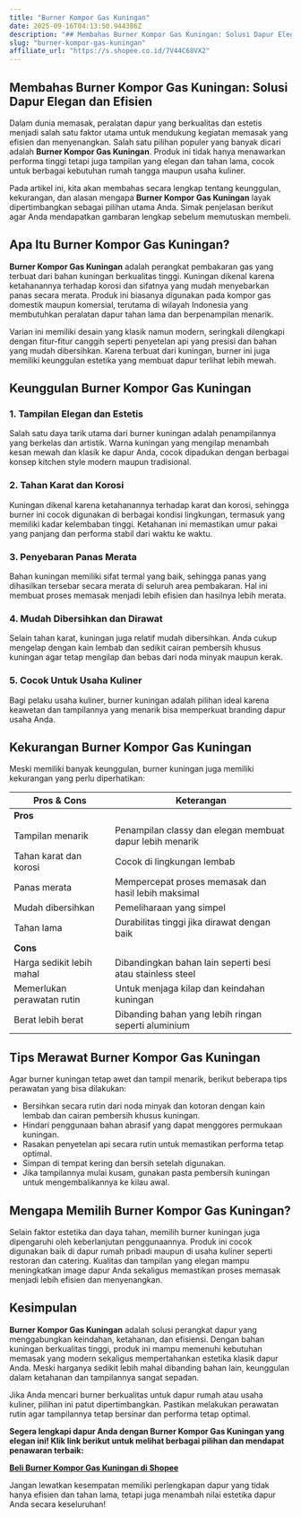 ```yaml
---
title: "Burner Kompor Gas Kuningan"
date: 2025-09-16T04:13:50.944386Z
description: "## Membahas Burner Kompor Gas Kuningan: Solusi Dapur Elegan dan Efisien..."
slug: "burner-kompor-gas-kuningan"
affiliate_url: "https://s.shopee.co.id/7V44C68VX2"
---
```

## Membahas Burner Kompor Gas Kuningan: Solusi Dapur Elegan dan Efisien

Dalam dunia memasak, peralatan dapur yang berkualitas dan estetis menjadi salah satu faktor utama untuk mendukung kegiatan memasak yang efisien dan menyenangkan. Salah satu pilihan populer yang banyak dicari adalah **Burner Kompor Gas Kuningan**. Produk ini tidak hanya menawarkan performa tinggi tetapi juga tampilan yang elegan dan tahan lama, cocok untuk berbagai kebutuhan rumah tangga maupun usaha kuliner.

Pada artikel ini, kita akan membahas secara lengkap tentang keunggulan, kekurangan, dan alasan mengapa **Burner Kompor Gas Kuningan** layak dipertimbangkan sebagai pilihan utama Anda. Simak penjelasan berikut agar Anda mendapatkan gambaran lengkap sebelum memutuskan membeli.

## Apa Itu Burner Kompor Gas Kuningan?

**Burner Kompor Gas Kuningan** adalah perangkat pembakaran gas yang terbuat dari bahan kuningan berkualitas tinggi. Kuningan dikenal karena ketahanannya terhadap korosi dan sifatnya yang mudah menyebarkan panas secara merata. Produk ini biasanya digunakan pada kompor gas domestik maupun komersial, terutama di wilayah Indonesia yang membutuhkan peralatan dapur tahan lama dan berpenampilan menarik.

Varian ini memiliki desain yang klasik namun modern, seringkali dilengkapi dengan fitur-fitur canggih seperti penyetelan api yang presisi dan bahan yang mudah dibersihkan. Karena terbuat dari kuningan, burner ini juga memiliki keunggulan estetika yang membuat dapur terlihat lebih mewah.

## Keunggulan Burner Kompor Gas Kuningan

### 1. Tampilan Elegan dan Estetis

Salah satu daya tarik utama dari burner kuningan adalah penampilannya yang berkelas dan artistik. Warna kuningan yang mengilap menambah kesan mewah dan klasik ke dapur Anda, cocok dipadukan dengan berbagai konsep kitchen style modern maupun tradisional.

### 2. Tahan Karat dan Korosi

Kuningan dikenal karena ketahanannya terhadap karat dan korosi, sehingga burner ini cocok digunakan di berbagai kondisi lingkungan, termasuk yang memiliki kadar kelembaban tinggi. Ketahanan ini memastikan umur pakai yang panjang dan performa stabil dari waktu ke waktu.

### 3. Penyebaran Panas Merata

Bahan kuningan memiliki sifat termal yang baik, sehingga panas yang dihasilkan tersebar secara merata di seluruh area pembakaran. Hal ini membuat proses memasak menjadi lebih efisien dan hasilnya lebih merata.

### 4. Mudah Dibersihkan dan Dirawat

Selain tahan karat, kuningan juga relatif mudah dibersihkan. Anda cukup mengelap dengan kain lembab dan sedikit cairan pembersih khusus kuningan agar tetap mengilap dan bebas dari noda minyak maupun kerak.

### 5. Cocok Untuk Usaha Kuliner

Bagi pelaku usaha kuliner, burner kuningan adalah pilihan ideal karena keawetan dan tampilannya yang menarik bisa memperkuat branding dapur usaha Anda.

## Kekurangan Burner Kompor Gas Kuningan

Meski memiliki banyak keunggulan, burner kuningan juga memiliki kekurangan yang perlu diperhatikan:

| **Pros & Cons** | **Keterangan** |
|-----------------|----------------|
| **Pros** |  |
| Tampilan menarik | Penampilan classy dan elegan membuat dapur lebih menarik |
| Tahan karat dan korosi | Cocok di lingkungan lembab | 
| Panas merata | Mempercepat proses memasak dan hasil lebih maksimal | 
| Mudah dibersihkan | Pemeliharaan yang simpel | 
| Tahan lama | Durabilitas tinggi jika dirawat dengan baik | 
| **Cons** |  |
| Harga sedikit lebih mahal | Dibandingkan bahan lain seperti besi atau stainless steel | 
| Memerlukan perawatan rutin | Untuk menjaga kilap dan keindahan kuningan | 
| Berat lebih berat | Dibanding bahan yang lebih ringan seperti aluminium | 

## Tips Merawat Burner Kompor Gas Kuningan

Agar burner kuningan tetap awet dan tampil menarik, berikut beberapa tips perawatan yang bisa dilakukan:

- Bersihkan secara rutin dari noda minyak dan kotoran dengan kain lembab dan cairan pembersih khusus kuningan.
- Hindari penggunaan bahan abrasif yang dapat menggores permukaan kuningan.
- Rasakan penyetelan api secara rutin untuk memastikan performa tetap optimal.
- Simpan di tempat kering dan bersih setelah digunakan.
- Jika tampilannya mulai kusam, gunakan pasta pembersih kuningan untuk mengembalikannya ke kilau awal.

## Mengapa Memilih Burner Kompor Gas Kuningan?

Selain faktor estetika dan daya tahan, memilih burner kuningan juga dipengaruhi oleh keberlanjutan penggunaannya. Produk ini cocok digunakan baik di dapur rumah pribadi maupun di usaha kuliner seperti restoran dan catering. Kualitas dan tampilan yang elegan mampu meningkatkan image dapur Anda sekaligus memastikan proses memasak menjadi lebih efisien dan menyenangkan.

## Kesimpulan

**Burner Kompor Gas Kuningan** adalah solusi perangkat dapur yang menggabungkan keindahan, ketahanan, dan efisiensi. Dengan bahan kuningan berkualitas tinggi, produk ini mampu memenuhi kebutuhan memasak yang modern sekaligus mempertahankan estetika klasik dapur Anda. Meski harganya sedikit lebih mahal dibanding bahan lain, keunggulan dalam ketahanan dan tampilannya sangat sepadan.

Jika Anda mencari burner berkualitas untuk dapur rumah atau usaha kuliner, pilihan ini patut dipertimbangkan. Pastikan melakukan perawatan rutin agar tampilannya tetap bersinar dan performa tetap optimal.

**Segera lengkapi dapur Anda dengan Burner Kompor Gas Kuningan yang elegan ini! Klik link berikut untuk melihat berbagai pilihan dan mendapat penawaran terbaik:**

[**Beli Burner Kompor Gas Kuningan di Shopee**](https://s.shopee.co.id/7V44C68VX2)

Jangan lewatkan kesempatan memiliki perlengkapan dapur yang tidak hanya efisien dan tahan lama, tetapi juga menambah nilai estetika dapur Anda secara keseluruhan!